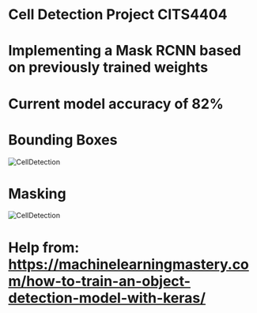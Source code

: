 # Cell Detection Project CITS4404
# Implementing a Mask RCNN based on previously trained weights
# Current model accuracy of 82%
# Bounding Boxes
![CellDetection](https://github.com/timtimtam/cell-detection/blob/master/3%20Epoch%20Model.png)
# Masking 
![CellDetection](https://github.com/timtimtam/cell-detection/blob/master/cellMasking.png)
# Help from: https://machinelearningmastery.com/how-to-train-an-object-detection-model-with-keras/
